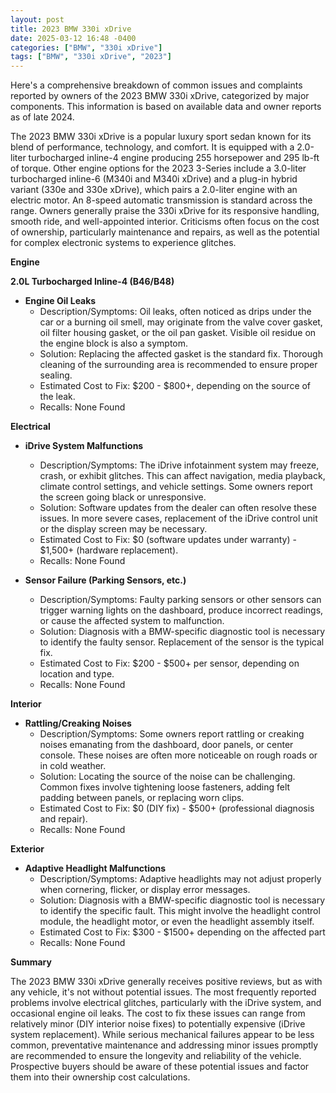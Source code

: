```yaml
---
layout: post
title: 2023 BMW 330i xDrive
date: 2025-03-12 16:48 -0400
categories: ["BMW", "330i xDrive"]
tags: ["BMW", "330i xDrive", "2023"]
---
```

Here's a comprehensive breakdown of common issues and complaints reported by owners of the 2023 BMW 330i xDrive, categorized by major components. This information is based on available data and owner reports as of late 2024.

The 2023 BMW 330i xDrive is a popular luxury sport sedan known for its blend of performance, technology, and comfort. It is equipped with a 2.0-liter turbocharged inline-4 engine producing 255 horsepower and 295 lb-ft of torque. Other engine options for the 2023 3-Series include a 3.0-liter turbocharged inline-6 (M340i and M340i xDrive) and a plug-in hybrid variant (330e and 330e xDrive), which pairs a 2.0-liter engine with an electric motor. An 8-speed automatic transmission is standard across the range. Owners generally praise the 330i xDrive for its responsive handling, smooth ride, and well-appointed interior. Criticisms often focus on the cost of ownership, particularly maintenance and repairs, as well as the potential for complex electronic systems to experience glitches.

**Engine**

**2.0L Turbocharged Inline-4 (B46/B48)**

*   **Engine Oil Leaks**
    *   Description/Symptoms: Oil leaks, often noticed as drips under the car or a burning oil smell, may originate from the valve cover gasket, oil filter housing gasket, or the oil pan gasket. Visible oil residue on the engine block is also a symptom.
    *   Solution: Replacing the affected gasket is the standard fix. Thorough cleaning of the surrounding area is recommended to ensure proper sealing.
    *   Estimated Cost to Fix: $200 - $800+, depending on the source of the leak.
    * Recalls: None Found

**Electrical**

*   **iDrive System Malfunctions**
    *   Description/Symptoms: The iDrive infotainment system may freeze, crash, or exhibit glitches. This can affect navigation, media playback, climate control settings, and vehicle settings. Some owners report the screen going black or unresponsive.
    *   Solution: Software updates from the dealer can often resolve these issues. In more severe cases, replacement of the iDrive control unit or the display screen may be necessary.
    *   Estimated Cost to Fix: $0 (software updates under warranty) - $1,500+ (hardware replacement).
    *   Recalls: None Found

*   **Sensor Failure (Parking Sensors, etc.)**
    *   Description/Symptoms: Faulty parking sensors or other sensors can trigger warning lights on the dashboard, produce incorrect readings, or cause the affected system to malfunction.
    *   Solution: Diagnosis with a BMW-specific diagnostic tool is necessary to identify the faulty sensor. Replacement of the sensor is the typical fix.
    *   Estimated Cost to Fix: $200 - $500+ per sensor, depending on location and type.
    *   Recalls: None Found

**Interior**

*   **Rattling/Creaking Noises**
    *   Description/Symptoms: Some owners report rattling or creaking noises emanating from the dashboard, door panels, or center console. These noises are often more noticeable on rough roads or in cold weather.
    *   Solution: Locating the source of the noise can be challenging. Common fixes involve tightening loose fasteners, adding felt padding between panels, or replacing worn clips.
    *   Estimated Cost to Fix: $0 (DIY fix) - $500+ (professional diagnosis and repair).
    *   Recalls: None Found

**Exterior**

*   **Adaptive Headlight Malfunctions**
    * Description/Symptoms: Adaptive headlights may not adjust properly when cornering, flicker, or display error messages.
    * Solution: Diagnosis with a BMW-specific diagnostic tool is necessary to identify the specific fault. This might involve the headlight control module, the headlight motor, or even the headlight assembly itself.
    * Estimated Cost to Fix: $300 - $1500+ depending on the affected part
    * Recalls: None Found

**Summary**

The 2023 BMW 330i xDrive generally receives positive reviews, but as with any vehicle, it's not without potential issues. The most frequently reported problems involve electrical glitches, particularly with the iDrive system, and occasional engine oil leaks. The cost to fix these issues can range from relatively minor (DIY interior noise fixes) to potentially expensive (iDrive system replacement). While serious mechanical failures appear to be less common, preventative maintenance and addressing minor issues promptly are recommended to ensure the longevity and reliability of the vehicle. Prospective buyers should be aware of these potential issues and factor them into their ownership cost calculations.

